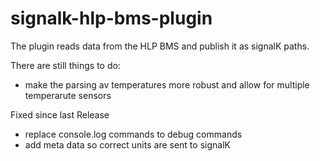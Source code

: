 # signalk-hlp-bms-plugin

The plugin reads  data from the HLP BMS and publish it as signalK paths. 

There are still things to do:
- make the parsing av temperatures more robust and allow for multiple temperarute sensors



Fixed since last Release 
- replace console.log commands to debug commands
- add meta data so correct units are sent to signalK